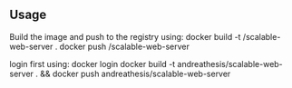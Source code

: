 ## Usage
Build the image and push to the registry using:
docker build -t <your-username>/scalable-web-server .
docker push <your-username>/scalable-web-server

login first using: docker login
docker build -t andreathesis/scalable-web-server . && docker push andreathesis/scalable-web-server